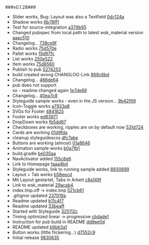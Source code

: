 ###v0.1.28###
* Slider works, Bug: Layout was also a Textfield [0dc124a](http://github.com/MikeMitterer/dart-wsk-angular/commit/0dc124ac3f72210ff52353eab158ea5dfd50cfc8)
* Shadow works [6b78ff1](http://github.com/MikeMitterer/dart-wsk-angular/commit/6b78ff1d6dc30a62885c96787c59dc679c073a3a)
* Test for source-integration [a379b95](http://github.com/MikeMitterer/dart-wsk-angular/commit/a379b955ad0901a922d7fb8ee5f39f21ed1c618b)
* Changed pubspec from local path to latest wsk_material version [aaac510](http://github.com/MikeMitterer/dart-wsk-angular/commit/aaac51011dcef94df4849c6deef94e816254e8bd)
* Changelog... [738ce9f](http://github.com/MikeMitterer/dart-wsk-angular/commit/738ce9f597db5a05f14f622397c5e44a0e34f317)
* Radio works [75d570e](http://github.com/MikeMitterer/dart-wsk-angular/commit/75d570e714d3f794a24947e219832d1ebf371a3b)
* Pallet works [f9d97fc](http://github.com/MikeMitterer/dart-wsk-angular/commit/f9d97fc6599610585f1d9fb4acf821834e934318)
* List works [250e522](http://github.com/MikeMitterer/dart-wsk-angular/commit/250e522e58f51ccb6618999a9dd13959c12a125d)
* Item works [75d8560](http://github.com/MikeMitterer/dart-wsk-angular/commit/75d856036cc58203bc0a491d2b8f6755e4181dfb)
* Publish to pub [5274253](http://github.com/MikeMitterer/dart-wsk-angular/commit/5274253e47568922b1d5b8f1b1bd9354a4b64fbd)
* build created wrong CHANGLOG-Link [869c6bd](http://github.com/MikeMitterer/dart-wsk-angular/commit/869c6bdf7bfb298d944e7656a9b85a260e95856c)
* Changelog... [466de64](http://github.com/MikeMitterer/dart-wsk-angular/commit/466de64219fda6d4931cedebc61e7a683bdff8fe)
* pub does not support <br> so - readme changed again [1e7de69](http://github.com/MikeMitterer/dart-wsk-angular/commit/1e7de6936541a34d14b05134fe37f933a18f4aee)
* Changelog... [40ea7c8](http://github.com/MikeMitterer/dart-wsk-angular/commit/40ea7c88d00f01eb7a72bf8b99086c3942c82f05)
* Styleguide sample works - even in the JS version... [9b42f69](http://github.com/MikeMitterer/dart-wsk-angular/commit/9b42f69886a2cadf13e7bd9a58a24772ebd17d0f)
* Icon-Toggle works [a7933a8](http://github.com/MikeMitterer/dart-wsk-angular/commit/a7933a8df3bf3b85ef24f9c1ca295ac9a817dfe5)
* SVGs for Footer [4841825](http://github.com/MikeMitterer/dart-wsk-angular/commit/4841825a793075bad56ccf451a79da4932dcba5a)
* Footer works [ed83971](http://github.com/MikeMitterer/dart-wsk-angular/commit/ed83971f463479101f213744131ab1489275ada7)
* DropDown works [fb5dd67](http://github.com/MikeMitterer/dart-wsk-angular/commit/fb5dd67e598c0ef8df5636a7d73936e6e41af7a1)
* Checkboxes are working, ripples are on by default now [531d724](http://github.com/MikeMitterer/dart-wsk-angular/commit/531d724a6d6ecfa48add394b4ed96fc11978e148)
* Cards are working [01d9fda](http://github.com/MikeMitterer/dart-wsk-angular/commit/01d9fda0fe59ff1c379f2c344a432c2f7f5db3a4)
* cleanup styleguidescss [dfc7abe](http://github.com/MikeMitterer/dart-wsk-angular/commit/dfc7abec67e38cc0eed5e399866e2e97664dc653)
* Buttons are working (almost) [01a8646](http://github.com/MikeMitterer/dart-wsk-angular/commit/01a8646101da3fd252644a1c3e4b2d6d4f54b4d3)
* Animation sample works [b0a7fb1](http://github.com/MikeMitterer/dart-wsk-angular/commit/b0a7fb149529660db222d2b2fb9891ebc83ab590)
* build.gradle [be035aa](http://github.com/MikeMitterer/dart-wsk-angular/commit/be035aa7ea84237c545a3ae23b4d0f4deae95a1f)
* NavActivator added [155c8e6](http://github.com/MikeMitterer/dart-wsk-angular/commit/155c8e6b41fef9a1fdfbf837634fdbf9341ca16e)
* Link to Homepage [faaa4bd](http://github.com/MikeMitterer/dart-wsk-angular/commit/faaa4bdc55580df3546512572004524ce8c6381a)
* Styleguide works, link to running sample added [8930899](http://github.com/MikeMitterer/dart-wsk-angular/commit/89308996e00fe87ed731cb3787cba06924bf3b25)
* Layout + Tab works [b58eecd](http://github.com/MikeMitterer/dart-wsk-angular/commit/b58eecd825189713b7b3e5614deb845d1323b38e)
* Mit Layout gestartet, Tabs in Arbeit [c8a149f](http://github.com/MikeMitterer/dart-wsk-angular/commit/c8a149f186487bf33b0b7bee82847bce98d7ad92)
* Link to wsk_material [29acab4](http://github.com/MikeMitterer/dart-wsk-angular/commit/29acab4dd60ca800fc683773b41850769ea42e74)
* index.tmp.off -> index.tmp [521cb61](http://github.com/MikeMitterer/dart-wsk-angular/commit/521cb61c3b8ff8ea75d5b021faf9a4188c4e6f07)
* .gitignor updated [237019a](http://github.com/MikeMitterer/dart-wsk-angular/commit/237019a1913b67e533277073c007a3f7a4be736e)
* Readme updated [b11c4f7](http://github.com/MikeMitterer/dart-wsk-angular/commit/b11c4f710c697750a1f6a96939c389ee98631d5f)
* Readme updated [33beaff](http://github.com/MikeMitterer/dart-wsk-angular/commit/33beaff5533706fa8b5298dd9e58ecce4cd3f893)
* Started with Styleguide [325112c](http://github.com/MikeMitterer/dart-wsk-angular/commit/325112cd567f9a11f09e2a2c61acf9b3e95c18a4)
* Timing optimized linear -> progressive [cbdade1](http://github.com/MikeMitterer/dart-wsk-angular/commit/cbdade12ce659d3b2eb0486f69cb25f04d6dd819)
* Instruction for pub build in README [dd9ee0d](http://github.com/MikeMitterer/dart-wsk-angular/commit/dd9ee0df239d37fdfd39f335b90dec23ee58d6cf)
* README updated [b6bb3a1](http://github.com/MikeMitterer/dart-wsk-angular/commit/b6bb3a189857f48a922c8d5e97b0a51559aa7233)
* Button works (little flickering...) [d7552c9](http://github.com/MikeMitterer/dart-wsk-angular/commit/d7552c95ea36ac68408a6a80dc080604b9d74ef2)
* Initial release [9830635](http://github.com/MikeMitterer/dart-wsk-angular/commit/9830635e005a080147f75e87ac4458812b171204)